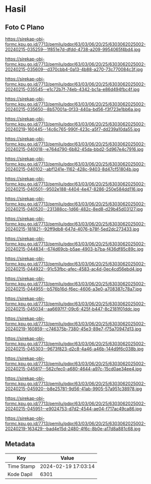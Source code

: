 # Hasil

## Foto C Plano

https://sirekap-obj-formc.kpu.go.id/7713/pemilu/pdpr/63/03/06/20/25/6303062025002-20240215-035259--1f851e7d-dfdd-4738-a209-9954065f4bd4.jpg

https://sirekap-obj-formc.kpu.go.id/7713/pemilu/pdpr/63/03/06/20/25/6303062025002-20240215-035609--d370cbb4-0a13-4b88-a270-73c770084c3f.jpg

https://sirekap-obj-formc.kpu.go.id/7713/pemilu/pdpr/63/03/06/20/25/6303062025002-20240215-035545--e1c72b7f-74eb-4342-bc1a-e86d494fbc4f.jpg

https://sirekap-obj-formc.kpu.go.id/7713/pemilu/pdpr/63/03/06/20/25/6303062025002-20240215-035650--8b57001a-0f33-440a-bd56-f3f723e1bb6a.jpg

https://sirekap-obj-formc.kpu.go.id/7713/pemilu/pdpr/63/03/06/20/25/6303062025002-20240219-160445--14c6c765-990f-423c-a5f7-dd239a10da55.jpg

https://sirekap-obj-formc.kpu.go.id/7713/pemilu/pdpr/63/03/06/20/25/6303062025002-20240215-040018--e764d790-6b82-45da-bbd2-5d967e4c7916.jpg

https://sirekap-obj-formc.kpu.go.id/7713/pemilu/pdpr/63/03/06/20/25/6303062025002-20240215-040102--abf1241e-1162-428c-9403-8d47cf51804b.jpg

https://sirekap-obj-formc.kpu.go.id/7713/pemilu/pdpr/63/03/06/20/25/6303062025002-20240215-040501--9502e188-4404-4e47-8286-250e584dd116.jpg

https://sirekap-obj-formc.kpu.go.id/7713/pemilu/pdpr/63/03/06/20/25/6303062025002-20240215-040520--231388cc-1d66-482c-8ed8-d29b45d03127.jpg

https://sirekap-obj-formc.kpu.go.id/7713/pemilu/pdpr/63/03/06/20/25/6303062025002-20240215-181821--92ff9db8-647d-4076-b78f-5ed2dc273433.jpg

https://sirekap-obj-formc.kpu.go.id/7713/pemilu/pdpr/63/03/06/20/25/6303062025002-20240215-044834--674d69cb-b5ae-4903-b7ba-f436df85c89c.jpg

https://sirekap-obj-formc.kpu.go.id/7713/pemilu/pdpr/63/03/06/20/25/6303062025002-20240215-044922--91c53fbc-afec-4583-ac4d-0ec4cd56ebd4.jpg

https://sirekap-obj-formc.kpu.go.id/7713/pemilu/pdpr/63/03/06/20/25/6303062025002-20240215-044955--b576b16d-f6ec-4606-a3e0-a708387c78a7.jpg

https://sirekap-obj-formc.kpu.go.id/7713/pemilu/pdpr/63/03/06/20/25/6303062025002-20240215-045034--aa6697f7-09c6-425f-b447-8c2181f01ddc.jpg

https://sirekap-obj-formc.kpu.go.id/7713/pemilu/pdpr/63/03/06/20/25/6303062025002-20240219-160859--c746375b-7380-45e3-89e7-f75a70947d13.jpg

https://sirekap-obj-formc.kpu.go.id/7713/pemilu/pdpr/63/03/06/20/25/6303062025002-20240215-045303--9673f823-d2c8-4a46-a46b-144d9f6c038b.jpg

https://sirekap-obj-formc.kpu.go.id/7713/pemilu/pdpr/63/03/06/20/25/6303062025002-20240215-045817--562cfec0-a680-4644-a97c-15cd0ae34ee4.jpg

https://sirekap-obj-formc.kpu.go.id/7713/pemilu/pdpr/63/03/06/20/25/6303062025002-20240215-045920--b8e25781-9d56-41ab-9905-57a951c38978.jpg

https://sirekap-obj-formc.kpu.go.id/7713/pemilu/pdpr/63/03/06/20/25/6303062025002-20240215-045951--e9024753-d7d2-4544-ae04-f717ac49ca86.jpg

https://sirekap-obj-formc.kpu.go.id/7713/pemilu/pdpr/63/03/06/20/25/6303062025002-20240219-163429--bad4e15d-2480-4f6c-8b0e-a17d8a881c68.jpg


## Metadata

| Key        | Value               |
| ---------- | ------------------- |
| Time Stamp | 2024-02-19 17:03:14 |
| Kode Dapil | 6301                |



